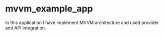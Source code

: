 # mvvm_example_app
In this application I have implement MVVM architecture and used provider and API integration. 
